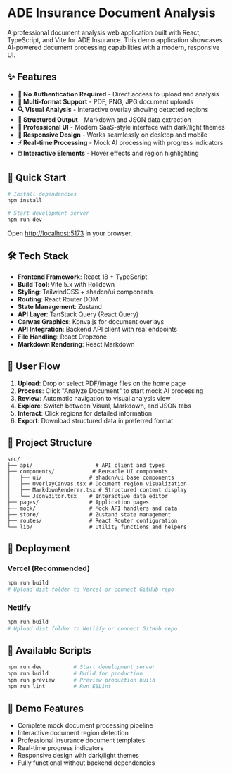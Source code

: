 # ADE Insurance Document Analysis

A professional document analysis web application built with React, TypeScript, and Vite for ADE Insurance. This demo application showcases AI-powered document processing capabilities with a modern, responsive UI.

## ✨ Features

- **🔄 No Authentication Required** - Direct access to upload and analysis
- **📄 Multi-format Support** - PDF, PNG, JPG document uploads
- **🔍 Visual Analysis** - Interactive overlay showing detected regions
- **📝 Structured Output** - Markdown and JSON data extraction
- **🎨 Professional UI** - Modern SaaS-style interface with dark/light themes
- **📱 Responsive Design** - Works seamlessly on desktop and mobile
- **⚡ Real-time Processing** - Mock AI processing with progress indicators
- **🖱️ Interactive Elements** - Hover effects and region highlighting

## 🚀 Quick Start

```bash
# Install dependencies
npm install

# Start development server
npm run dev
```

Open [http://localhost:5173](http://localhost:5173) in your browser.

## 🛠️ Tech Stack

- **Frontend Framework**: React 18 + TypeScript
- **Build Tool**: Vite 5.x with Rolldown
- **Styling**: TailwindCSS + shadcn/ui components
- **Routing**: React Router DOM
- **State Management**: Zustand
- **API Layer**: TanStack Query (React Query)
- **Canvas Graphics**: Konva.js for document overlays
- **API Integration**: Backend API client with real endpoints
- **File Handling**: React Dropzone
- **Markdown Rendering**: React Markdown

## 🎯 User Flow

1. **Upload**: Drop or select PDF/image files on the home page
2. **Process**: Click "Analyze Document" to start mock AI processing
3. **Review**: Automatic navigation to visual analysis view
4. **Explore**: Switch between Visual, Markdown, and JSON tabs
5. **Interact**: Click regions for detailed information
6. **Export**: Download structured data in preferred format

## 📁 Project Structure

```
src/
├── api/                    # API client and types
├── components/            # Reusable UI components
│   ├── ui/               # shadcn/ui base components
│   ├── OverlayCanvas.tsx # Document region visualization
│   ├── MarkdownRenderer.tsx # Structured content display
│   └── JsonEditor.tsx    # Interactive data editor
├── pages/                # Application pages
├── mock/                 # Mock API handlers and data
├── store/                # Zustand state management
├── routes/               # React Router configuration
└── lib/                  # Utility functions and helpers
```

## 🚀 Deployment

### Vercel (Recommended)

```bash
npm run build
# Upload dist folder to Vercel or connect GitHub repo
```

### Netlify

```bash
npm run build
# Upload dist folder to Netlify or connect GitHub repo
```

## 📝 Available Scripts

```bash
npm run dev          # Start development server
npm run build        # Build for production
npm run preview      # Preview production build
npm run lint         # Run ESLint
```

## 🎨 Demo Features

- Complete mock document processing pipeline
- Interactive document region detection
- Professional insurance document templates
- Real-time progress indicators
- Responsive design with dark/light themes
- Fully functional without backend dependencies
